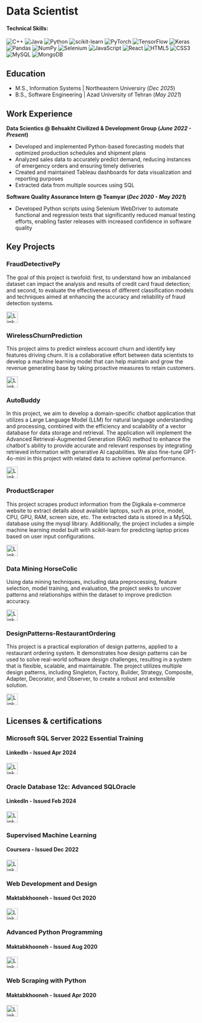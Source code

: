 # Data Scientist
#### Technical Skills: 
![C++](https://img.shields.io/badge/c++-%2300599C.svg?logo=c%2B%2B&logoColor=white)
![Java](https://img.shields.io/badge/Java-ED8B00?logo=java&logoColor=white)
![Python](https://img.shields.io/badge/Python-3776AB?logo=python&logoColor=white)
![scikit-learn](https://img.shields.io/badge/scikit--learn-%23F7931E.svg?logo=scikit-learn&logoColor=white)
![PyTorch](https://img.shields.io/badge/PyTorch-%23EE4C2C.svg?logo=PyTorch&logoColor=white)
![TensorFlow](https://img.shields.io/badge/TensorFlow-%23FF6F00.svg?logo=TensorFlow&logoColor=white)
![Keras](https://img.shields.io/badge/Keras-%23D00000.svg?logo=Keras&logoColor=white)
![Pandas](https://img.shields.io/badge/pandas-%23150458.svg?logo=pandas&logoColor=white)
![NumPy](https://img.shields.io/badge/numpy-%23013243.svg?logo=numpy&logoColor=white)
![Selenium](https://img.shields.io/badge/-selenium-%43B02A?logo=selenium&logoColor=white)
![JavaScript](https://img.shields.io/badge/JavaScript-F7DF1E?logo=javascript&logoColor=black)
![React](https://img.shields.io/badge/React-20232A?logo=react&logoColor=61DAFB)
![HTML5](https://img.shields.io/badge/HTML5-E34F26?logo=html5&logoColor=white)
![CSS3](https://img.shields.io/badge/CSS3-1572B6?logo=css3&logoColor=white)
![MySQL](https://img.shields.io/badge/mysql-4479A1.svg?logo=mysql&logoColor=white)
![MongoDB](https://img.shields.io/badge/MongoDB-%234ea94b.svg?logo=mongodb&logoColor=white)

## Education
- M.S., Information Systems | Northeastern Universiry (_Dec 2025_)
- B.S., Software Engineering | Azad University of Tehran (_May 2021_)

## Work Experience
**Data Scientics @ Behsakht Civilized & Development Group (_June 2022 - Present_)**
- Developed and implemented Python-based forecasting models that optimized production schedules and shipment plans 
- Analyzed sales data to accurately predict demand, reducing instances of emergency orders and ensuring timely deliveries
- Created and maintained Tableau dashboards for data visualization and reporting purposes
- Extracted data from multiple sources using SQL

**Software Quality Assurance Intern @ Teamyar (_Dec 2020 - May 2021_)**
- Developed Python scripts using Selenium WebDriver to automate functional and regression tests that significantly reduced manual testing efforts, enabling faster releases with increased confidence in software quality

## Key Projects
### FraudDetectivePy
The goal of this project is twofold: first, to understand how an imbalanced dataset can impact the analysis and results of credit card fraud detection; and second, to evaluate the effectiveness of different classification models and techniques aimed at enhancing the accuracy and reliability of fraud detection systems.
<p><a href="https://github.com/Faridghr/FraudDetectivePy" target="_blank"><img alt="LinkedIn" src="https://img.shields.io/badge/link-0A0A0A.svg?&style=for-the-badge&logo=github&logoColor=white"  height="30px"/></a></p>

### WirelessChurnPrediction
This project aims to predict wireless account churn and identify key features driving churn. It is a collaborative effort between data scientists to develop a machine learning model that can help maintain and grow the revenue generating base by taking proactive measures to retain customers.
<p><a href="https://github.com/Faridghr/WirelessChurnPrediction" target="_blank"><img alt="LinkedIn" src="https://img.shields.io/badge/link-0A0A0A.svg?&style=for-the-badge&logo=github&logoColor=white"  height="30px"/></a></p>

### AutoBuddy
In this project, we aim to develop a domain-specific chatbot application that utilizes a Large Language Model (LLM) for natural language understanding and processing, combined with the efficiency and scalability of a vector database for data storage and retrieval. The application will implement the Advanced Retrieval-Augmented Generation (RAG) method to enhance the chatbot's ability to provide accurate and relevant responses by integrating retrieved information with generative AI capabilities. We also fine-tune GPT-4o-mini in this project with related data to achieve optimal performance.
<p><a href="https://github.com/Faridghr/AutoBuddy-Car-Shopping-Chatbot" target="_blank"><img alt="LinkedIn" src="https://img.shields.io/badge/link-0A0A0A.svg?&style=for-the-badge&logo=github&logoColor=white"  height="30px"/></a></p>

### ProductScraper
This project scrapes product information from the Digikala e-commerce website to extract details about available laptops, such as price, model, CPU, GPU, RAM, screen size, etc. The extracted data is stored in a MySQL database using the mysql library. Additionally, the project includes a simple machine learning model built with scikit-learn for predicting laptop prices based on user input configurations.
<p><a href="https://github.com/Faridghr/ProductScraper" target="_blank"><img alt="LinkedIn" src="https://img.shields.io/badge/link-0A0A0A.svg?&style=for-the-badge&logo=github&logoColor=white"  height="30px"/></a></p>

### Data Mining HorseColic
Using data mining techniques, including data preprocessing, feature selection, model training, and evaluation, the project seeks to uncover patterns and relationships within the dataset to improve prediction accuracy.
<p><a href="https://github.com/Faridghr/horse-survival-data-mining" target="_blank"><img alt="LinkedIn" src="https://img.shields.io/badge/link-0A0A0A.svg?&style=for-the-badge&logo=github&logoColor=white"  height="30px"/></a></p>

### DesignPatterns-RestaurantOrdering
This project is a practical exploration of design patterns, applied to a restaurant ordering system. It demonstrates how design patterns can be used to solve real-world software design challenges, resulting in a system that is flexible, scalable, and maintainable. The project utilizes multiple design patterns, including Singleton, Factory, Builder, Strategy, Composite, Adapter, Decorator, and Observer, to create a robust and extensible solution.
<p><a href="https://github.com/Faridghr/DesignPatterns-RestaurantOrdering" target="_blank"><img alt="LinkedIn" src="https://img.shields.io/badge/link-0A0A0A.svg?&style=for-the-badge&logo=github&logoColor=white"  height="30px"/></a></p>

## Licenses & certifications
### Microsoft SQL Server 2022 Essential Training 
#### LinkedIn - Issued Apr 2024
<p><a href="https://www.linkedin.com/learning/certificates/7de1e9db66742cb7fd279fd72ba96b32e3a7158788ef834a2e5522a390a49efe?lipi=urn%3Ali%3Apage%3Ad_flagship3_profile_view_base_certifications_details%3B47KA4eumQfGBI9E4Y5%2FOAA%3D%3D" target="_blank"><img alt="LinkedIn" src="https://img.shields.io/badge/Show%20credential-0A0A0A.svg?&style=for-the-badge&logo=&logoColor=white"  height="30px"/></a></p>

### Oracle Database 12c: Advanced SQLOracle 
#### LinkedIn - Issued Feb 2024
<p><a href="https://www.linkedin.com/learning/certificates/ad55e62ce4534035c88e2f5c06b33217dbd43b7bf288f1c5d34e2e958351a59f?lipi=urn%3Ali%3Apage%3Ad_flagship3_profile_view_base_certifications_details%3B47KA4eumQfGBI9E4Y5%2FOAA%3D%3D" target="_blank"><img alt="LinkedIn" src="https://img.shields.io/badge/Show%20credential-0A0A0A.svg?&style=for-the-badge&logo=&logoColor=white"  height="30px"/></a></p>

### Supervised Machine Learning
#### Coursera - Issued Dec 2022
<p><a href="https://coursera.org/verify/LQWUU2RS42F9/" target="_blank"><img alt="LinkedIn" src="https://img.shields.io/badge/Show%20credential-0A0A0A.svg?&style=for-the-badge&logo=&logoColor=white"  height="30px"/></a></p>

### Web Development and Design
#### Maktabkhooneh - Issued Oct 2020
<p><a href="https://maktabkhooneh.org/certificates/MK-CY83QT/" target="_blank"><img alt="LinkedIn" src="https://img.shields.io/badge/Show%20credential-0A0A0A.svg?&style=for-the-badge&logo=&logoColor=white"  height="30px"/></a></p>

### Advanced Python Programming 
#### Maktabkhooneh - Issued Aug 2020
<p><a href="https://maktabkhooneh.org/certificates/MK-URWTRV/" target="_blank"><img alt="LinkedIn" src="https://img.shields.io/badge/Show%20credential-0A0A0A.svg?&style=for-the-badge&logo=&logoColor=white"  height="30px"/></a></p>

### Web Scraping with Python
#### Maktabkhooneh - Issued Apr 2020
<p><a href="https://maktabkhooneh.org/certificates/MK-YRS8PG/" target="_blank"><img alt="LinkedIn" src="https://img.shields.io/badge/Show%20credential-0A0A0A.svg?&style=for-the-badge&logo=&logoColor=white"  height="30px"/></a></p>


